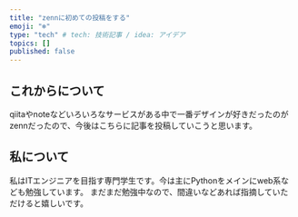 ```yaml
---
title: "zennに初めての投稿をする"
emoji: "❄️"
type: "tech" # tech: 技術記事 / idea: アイデア
topics: []
published: false
---
```


## これからについて

qiitaやnoteなどいろいろなサービスがある中で一番デザインが好きだったのがzennだったので、今後はこちらに記事を投稿していこうと思います。

## 私について

私はITエンジニアを目指す専門学生です。今は主にPythonをメインにweb系なども勉強しています。
まだまだ勉強中なので、間違いなどあれば指摘していただけると嬉しいです。
